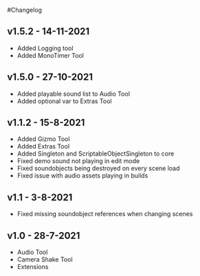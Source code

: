 #Changelog

## v1.5.2 - 14-11-2021

- Added Logging tool
- Added MonoTimer Tool

## v1.5.0 - 27-10-2021

- Added playable sound list to Audio Tool
- Added optional var to Extras Tool

## v1.1.2 - 15-8-2021

- Added Gizmo Tool
- Added Extras Tool
- Added Singleton and ScriptableObjectSingleton to core
- Fixed demo sound not playing in edit mode
- Fixed soundobjects being destroyed on every scene load
- Fixed issue with audio assets playing in builds

## v1.1 - 3-8-2021

- Fixed missing soundobject references when changing scenes

## v1.0 - 28-7-2021

- Audio Tool
- Camera Shake Tool
- Extensions
